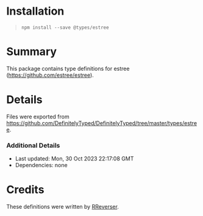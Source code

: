 # Installation
> `npm install --save @types/estree`

# Summary
This package contains type definitions for estree (https://github.com/estree/estree).

# Details
Files were exported from https://github.com/DefinitelyTyped/DefinitelyTyped/tree/master/types/estree.

### Additional Details
 * Last updated: Mon, 30 Oct 2023 22:17:08 GMT
 * Dependencies: none

# Credits
These definitions were written by [RReverser](https://github.com/RReverser).
